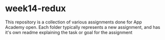 # week14-redux
This repository is a collection of various assignments done for App Academy open. Each folder typically represents a new assignment, and has it's own readme explaining the task or goal for the assignment
